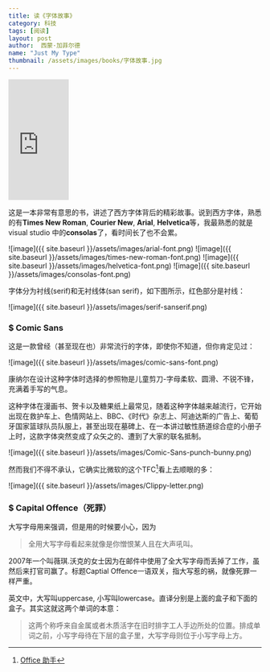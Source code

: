 ```yaml
---
title: 读《字体故事》 
category: 科技 
tags: [阅读]  
layout: post  
author:  西蒙·加菲尔德    
name: "Just My Type"
thumbnail: /assets/images/books/字体故事.jpg
---
```



<div class="amazon-buy">
    <div>
        <div class="paper"></div>
        <iframe src="https://rcm-cn.amazon-adsystem.com/e/cm?lt1=_blank&bc1=000000&IS2=1&bg1=FFFFFF&fc1=000000&lc1=0000FF&t=read02-23&o=28&p=8&l=as4&m=amazon&f=ifr&ref=ss_til&asins=1592407463" style="width:120px;height:240px;" scrolling="no" marginwidth="0" marginheight="0" frameborder="0"></iframe>
    </div>
</div>



这是一本非常有意思的书，讲述了西方字体背后的精彩故事。说到西方字体，熟悉的有**Times New Roman**, **Courier New**, **Arial**, **Helvetica**等，我最熟悉的就是visual studio 中的**consolas**了，看时间长了也不会累。

![image]({{ site.baseurl }}/assets/images/arial-font.png)
![image]({{ site.baseurl }}/assets/images/times-new-roman-font.png)
![image]({{ site.baseurl }}/assets/images/helvetica-font.png)
![image]({{ site.baseurl }}/assets/images/consolas-font.png)

字体分为衬线(serif)和无衬线体(san serif)，如下图所示，红色部分是衬线：

![image]({{ site.baseurl }}/assets/images/serif-sanserif.png)


### $ Comic Sans 


这是一款曾经（甚至现在也）非常流行的字体，即使你不知道，但你肯定见过：

![image]({{ site.baseurl }}/assets/images/comic-sans-font.png)

康纳尔在设计这种字体时选择的参照物是儿童剪刀-字母柔软、圆滑、不锐不锋，充满着手写的气息。

这种字体在漫画书、贺卡以及糖果纸上最常见，随着这种字体越来越流行，它开始出现在救护车上、色情网站上、BBC、《时代》杂志上、阿迪达斯的广告上、葡萄牙国家篮球队员队服上，甚至出现在墓碑上、在一本讲过敏性肠道综合症的小册子上时，这款字体突然变成了众矢之的、遭到了大家的联名抵制。

![image]({{ site.baseurl }}/assets/images/Comic-Sans-punch-bunny.png)

然而我们不得不承认，它确实比微软的这个TFC[^1]看上去顺眼的多：

![image]({{ site.baseurl }}/assets/images/Clippy-letter.png)

[^1]: [Office 助手](https://zh.wikipedia.org/wiki/Office助手)


### $ Capital Offence（死罪）

大写字母用来强调，但是用的时候要小心，因为

> 全用大写字母看起来就像是你憎恨某人且在大声吼叫。

2007年一个叫薇琪.沃克的女士因为在邮件中使用了全大写字母而丢掉了工作，虽然后来打官司赢了。标题Captial Offence一语双关，指大写惹的祸，就像死罪一样严重。

英文中，大写叫uppercase, 小写叫lowercase。直译分别是上面的盒子和下面的盒子。其实这就这两个单词的本意：

> 这两个称呼来自金属或者木质活字在旧时排字工人手边所处的位置。排成单词之前，小写字母待在下层的盒子里，大写字母则位于小写字母上方。